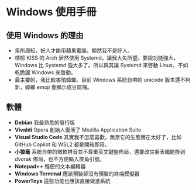 # Windows 使用手冊

## 使用 Windows 的理由

- 衆所周知，好人才能用蘋果電腦，顯然我不是好人。
- 標榜 KISS 的 Arch 居然使用 Systemd，讓我大失所望。要說功能強大，Windows 比 Systemd 強大多了。所以與其讓 Systemd 來啓動 Linux，不如乾脆讓 Windows 來啓動。
- 最主要的，我比較害怕蟑螂。目前 Windows 系統自帶的 unicode 版本還不夠新，蟑螂 emoji 會顯示成豆腐塊。

## 軟體

- **Debian** 我最熟悉的發行版
- **Vivaldi** Opera 創始人復活了 Mozilla Application Suite
- **Visual Studio Code** 其實我不怎麼喜歡，無奈它的生態實在太好了，比如 GitHub Copilot 和 WSL2 都是開箱即用。
- **小狼毫** 系統自帶的微軟拼音並不尊重英文鍵盤佈局，還要改註冊表纔能換到 dvorak 佈局，也不方便輸入直角引號。
- **Notepad++** 輕便的文本編輯器
- **Windows Terminal** 應該預裝卻沒有預裝的終端模擬器
- **PowerToys** 這些功能也應該直接做進系統